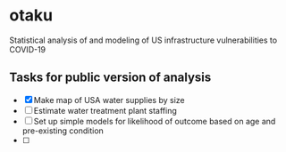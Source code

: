 # otaku
Statistical analysis of and modeling of US infrastructure vulnerabilities to COVID-19

## Tasks for public version of analysis
- [x] Make map of USA water supplies by size
- [ ] Estimate water treatment plant staffing
- [ ] Set up simple models for likelihood of outcome based on age and pre-existing condition
- [ ] 